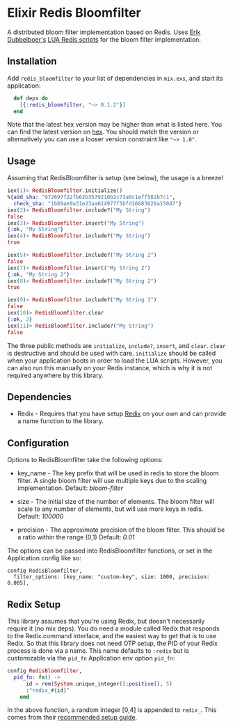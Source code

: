 # Elixir Redis Bloomfilter

A distributed bloom filter implementation based on Redis. Uses [Erik Dubbelboer's](https://github.com/erikdubbelboer)
[LUA Redis scripts](https://github.com/ErikDubbelboer/redis-lua-scaling-bloom-filter) for the bloom filter implementation.

## Installation

Add `redis_bloomfilter` to your list of dependencies in `mix.exs`,
and start its application:

```elixir
  def deps do
    [{:redis_bloomfilter, "~> 0.1.2"}]
  end
```

Note that the latest hex version may be higher than what is listed here. You can
find the latest version on [hex](https://hex.pm/packages/redis_bloomfilter). You should match
the version or alternatively you can use a looser version constraint like `"~> 1.0"`.

## Usage

Assuming that RedisBloomfilter is setup (see below), the usage is a breeze!

```elixir
iex(1)> RedisBloomfilter.initialize()
%{add_sha: "972697f22fb62b3579210b2c73a0c1eff582b7c1",
  check_sha: "1b69ae9a31e23aa614977f5bfd16683628a15847"}
iex(2)> RedisBloomfilter.include?("My String")
false
iex(3)> RedisBloomfilter.insert("My String")
{:ok, "My String"}
iex(4)> RedisBloomfilter.include?("My String")
true

iex(5)> RedisBloomfilter.include?("My String 2")
false
iex(7)> RedisBloomfilter.insert("My String 2")
{:ok, "My String 2"}
iex(8)> RedisBloomfilter.include?("My String 2")
true

iex(9)> RedisBloomfilter.include?("My String 3")
false
iex(10)> RedisBloomfilter.clear
{:ok, 2}
iex(11)> RedisBloomfilter.include?("My String")
false
```

The three public methods are `initialize`, `include?`, `insert`, and `clear`. `clear` is destructive and should be used with care.
`initialize` should be called when your application boots in order to load the LUA scripts. However, you can also run this manually
on your Redis instance, which is why it is not required anywhere by this library.

## Dependencies

* Redix - Requires that you have setup [Redix](https://hexdocs.pm/redix/real-world-usage.html) on your own and can provide
          a name function to the library.

## Configuration

Options to RedisBloomfilter take the following options:

* key_name  - The key prefix that will be used in redis to store the bloom filter. A single bloom filter will
              use multiple keys due to the scaling implementation.
              Default: *bloom-filter*

* size      - The initial size of the number of elements. The bloom filter will scale to any number of elements, but
              will use more keys in redis.
              Default: *100000*

* precision - The approximate precision of the bloom filter. This should be a ratio within the range (0,1)
              Default: *0.01*

The options can be passed into RedisBloomfilter functions, or set in the Application config like so:

```
config RedisBloomfilter,
  filter_options: [key_name: "custom-key", size: 1000, precision: 0.005],
```

## Redix Setup

This library assumes that you're using Redix, but doesn't necessarily require it (no mix deps). You do need a module
called Redix that responds to the Redix.command interface, and the easiest way to get that is to use Redix. So that this
library does not need OTP setup, the PID of your Redix process is done via a name. This name defaults to `:redix` but is
customizable via the `pid_fn` Application env option `pid_fn`:

```elixir
config RedisBloomfilter,
  pid_fn: fn() ->
      id = rem(System.unique_integer([:positive]), 5)
      :"redix_#{id}"
    end
```

In the above function, a random integer [0,4] is appended to `redix_`. This comes from their
[recommended setup guide](https://hexdocs.pm/redix/real-world-usage.html).
